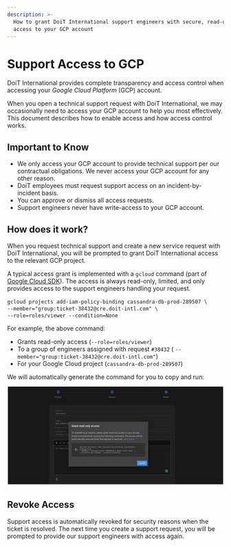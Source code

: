 ```yaml
---
description: >-
  How to grant DoiT International support engineers with secure, read-only
  access to your GCP account
---
```


# Support Access to GCP

DoiT International provides complete transparency and access control when accessing your _Google Cloud Platform_ (GCP) account.

When you open a technical support request with DoiT International, we may occasionally need to access your GCP account to help you most effectively. This document describes how to enable access and how access control works.

## Important to Know

* We only access your GCP account to provide technical support per our contractual obligations. We never access your GCP account for any other reason.
* DoiT employees must request support access on an incident-by-incident basis.
* You can approve or dismiss all access requests.
* Support engineers never have write-access to your GCP account.

## How does it work?

When you request technical support and create a new service request with DoiT International, you will be prompted to grant DoiT International access to the relevant GCP project.

A typical access grant is implemented with a `gcloud` command (part of [Google Cloud SDK](https://cloud.google.com/sdk)). The access is always read-only, limited, and only provides access to the support engineers handling your request.

```
gcloud projects add-iam-policy-binding cassandra-db-prod-289507 \
--member="group:ticket-38432@cre.doit-intl.com" \
--role=roles/viewer --condition=None
```

For example, the above command:

* Grants read-only access (`--role=roles/viewer`)
* To a group of engineers assigned with request `#38432` ( `--member="group:ticket-38432@cre.doit-intl.com"`)
* For your Google Cloud project (`cassandra-db-prod-289507`)

We will automatically generate the command for you to copy and run:

![](../.gitbook/assets/gcp-support-access.png)

## Revoke Access

Support access is automatically revoked for security reasons when the ticket is resolved. The next time you create a support request, you will be prompted to provide our support engineers with access again.
